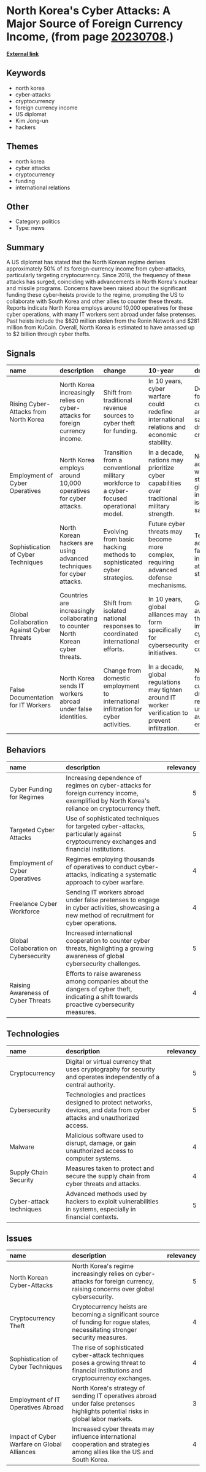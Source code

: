 # __North Korea's Cyber Attacks: A Major Source of Foreign Currency Income__, (from page [20230708](https://kghosh.substack.com/p/20230708).)

__[External link](https://www.infosecurity-magazine.com/news/north-korea-makes-50-income/)__



## Keywords

* north korea
* cyber-attacks
* cryptocurrency
* foreign currency income
* US diplomat
* Kim Jong-un
* hackers

## Themes

* north korea
* cyber attacks
* cryptocurrency
* funding
* international relations

## Other

* Category: politics
* Type: news

## Summary

A US diplomat has stated that the North Korean regime derives approximately 50% of its foreign-currency income from cyber-attacks, particularly targeting cryptocurrency. Since 2018, the frequency of these attacks has surged, coinciding with advancements in North Korea's nuclear and missile programs. Concerns have been raised about the significant funding these cyber-heists provide to the regime, prompting the US to collaborate with South Korea and other allies to counter these threats. Reports indicate North Korea employs around 10,000 operatives for these cyber operations, with many IT workers sent abroad under false pretenses. Past heists include the $620 million stolen from the Ronin Network and $281 million from KuCoin. Overall, North Korea is estimated to have amassed up to $2 billion through cyber thefts.

## Signals

| name                                       | description                                                                     | change                                                                                  | 10-year                                                                                            | driving-force                                                                              |   relevancy |
|:-------------------------------------------|:--------------------------------------------------------------------------------|:----------------------------------------------------------------------------------------|:---------------------------------------------------------------------------------------------------|:-------------------------------------------------------------------------------------------|------------:|
| Rising Cyber-Attacks from North Korea      | North Korea increasingly relies on cyber-attacks for foreign currency income.   | Shift from traditional revenue sources to cyber theft for funding.                      | In 10 years, cyber warfare could redefine international relations and economic stability.          | Desperation for foreign currency amidst sanctions drives cyber crime.                      |           5 |
| Employment of Cyber Operatives             | North Korea employs around 10,000 operatives for cyber attacks.                 | Transition from a conventional military workforce to a cyber-focused operational model. | In a decade, nations may prioritize cyber capabilities over traditional military strength.         | Need for advanced warfare strategies given international isolation and sanctions.          |           4 |
| Sophistication of Cyber Techniques         | North Korean hackers are using advanced techniques for cyber attacks.           | Evolving from basic hacking methods to sophisticated cyber strategies.                  | Future cyber threats may become more complex, requiring advanced defense mechanisms.               | Technological advancements facilitate more intricate cyber attack strategies.              |           4 |
| Global Collaboration Against Cyber Threats | Countries are increasingly collaborating to counter North Korean cyber threats. | Shift from isolated national responses to coordinated international efforts.            | In 10 years, global alliances may form specifically for cybersecurity initiatives.                 | Growing awareness of the global impact of cyber threats encourages collaboration.          |           5 |
| False Documentation for IT Workers         | North Korea sends IT workers abroad under false identities.                     | Change from domestic employment to international infiltration for cyber activities.     | In a decade, global regulations may tighten around IT worker verification to prevent infiltration. | Need for foreign currency drives the regime to seek unconventional avenues for employment. |           4 |

## Behaviors

| name                                  | description                                                                                                                                   |   relevancy |
|:--------------------------------------|:----------------------------------------------------------------------------------------------------------------------------------------------|------------:|
| Cyber Funding for Regimes             | Increasing dependence of regimes on cyber-attacks for foreign currency income, exemplified by North Korea's reliance on cryptocurrency theft. |           5 |
| Targeted Cyber Attacks                | Use of sophisticated techniques for targeted cyber-attacks, particularly against cryptocurrency exchanges and financial institutions.         |           5 |
| Employment of Cyber Operatives        | Regimes employing thousands of operatives to conduct cyber-attacks, indicating a systematic approach to cyber warfare.                        |           4 |
| Freelance Cyber Workforce             | Sending IT workers abroad under false pretenses to engage in cyber activities, showcasing a new method of recruitment for cyber operations.   |           4 |
| Global Collaboration on Cybersecurity | Increased international cooperation to counter cyber threats, highlighting a growing awareness of global cybersecurity challenges.            |           5 |
| Raising Awareness of Cyber Threats    | Efforts to raise awareness among companies about the dangers of cyber theft, indicating a shift towards proactive cybersecurity measures.     |           4 |

## Technologies

| name                    | description                                                                                                            |   relevancy |
|:------------------------|:-----------------------------------------------------------------------------------------------------------------------|------------:|
| Cryptocurrency          | Digital or virtual currency that uses cryptography for security and operates independently of a central authority.     |           5 |
| Cybersecurity           | Technologies and practices designed to protect networks, devices, and data from cyber attacks and unauthorized access. |           5 |
| Malware                 | Malicious software used to disrupt, damage, or gain unauthorized access to computer systems.                           |           4 |
| Supply Chain Security   | Measures taken to protect and secure the supply chain from cyber threats and attacks.                                  |           4 |
| Cyber-attack techniques | Advanced methods used by hackers to exploit vulnerabilities in systems, especially in financial contexts.              |           5 |

## Issues

| name                                        | description                                                                                                                      |   relevancy |
|:--------------------------------------------|:---------------------------------------------------------------------------------------------------------------------------------|------------:|
| North Korean Cyber-Attacks                  | North Korea's regime increasingly relies on cyber-attacks for foreign currency, raising concerns over global cybersecurity.      |           5 |
| Cryptocurrency Theft                        | Cryptocurrency heists are becoming a significant source of funding for rogue states, necessitating stronger security measures.   |           4 |
| Sophistication of Cyber Techniques          | The rise of sophisticated cyber-attack techniques poses a growing threat to financial institutions and cryptocurrency exchanges. |           4 |
| Employment of IT Operatives Abroad          | North Korea's strategy of sending IT operatives abroad under false pretenses highlights potential risks in global labor markets. |           3 |
| Impact of Cyber Warfare on Global Alliances | Increased cyber threats may influence international cooperation and strategies among allies like the US and South Korea.         |           4 |